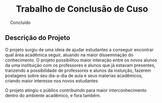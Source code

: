 <h1 align="center">Trabalho de Conclusão de Cuso</h1>
<div align="center" style="width:100px; background:grenn">Concluido</div>
<h2>Descrição do Projeto</h2>
<p>O projeto surgiu de uma ideia de ajudar estudantes a conseguir encontrar qual área acadêmica seguir, atuando na maior disseminação do conhecimento. O projeto possibilitou maior interação entre os novos alunos da uma instituição
com os professores e alunos que já estavam presentes, tranzendo a possibilidade de professores e alunos da instuição, fazerem postagens sobre seu dia-a-dia de aula e seus materias acadêmicos, criando maior interesse nos novos estudantes</p>
<p>O projeto atingiu o público contribuindo para maior interconhecimento dentro do ambiente acadêmico, e fora também.</p>
